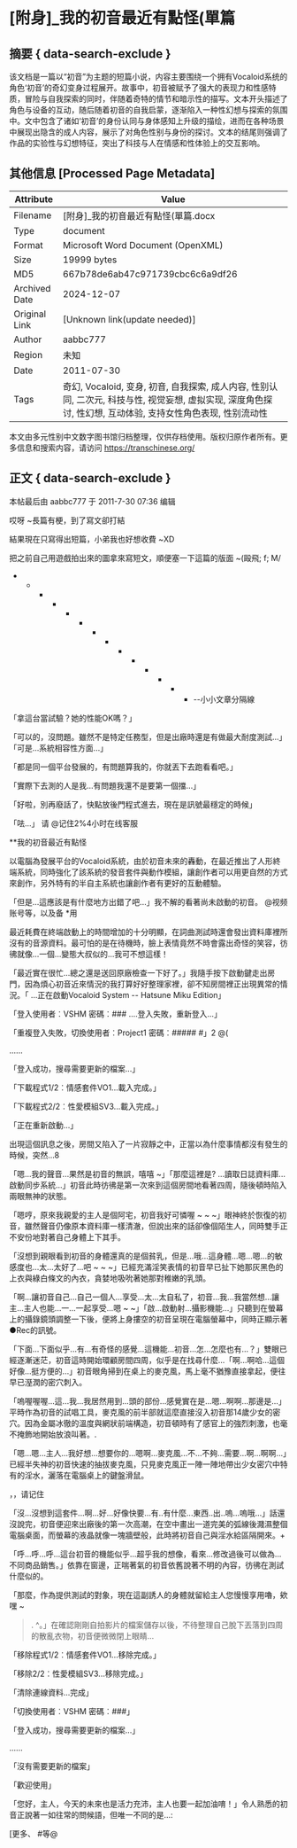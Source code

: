 # [附身]_我的初音最近有點怪(單篇



## 摘要  { data-search-exclude }

<!-- tcd_abstract -->
该文档是一篇以“初音”为主题的短篇小说，内容主要围绕一个拥有Vocaloid系统的角色‘初音’的奇幻变身过程展开。故事中，初音被赋予了强大的表现力和性感特质，冒险与自我探索的同时，伴随着奇特的情节和暗示性的描写。文本开头描述了角色与设备的互动，随后随着初音的自我启蒙，逐渐陷入一种性幻想与探索的氛围中。文中包含了诸如‘初音’的身份认同与身体感知上升级的描绘，进而在各种场景中展现出隐含的成人内容，展示了对角色性别与身份的探讨。文本的结尾则强调了作品的实验性与幻想特征，突出了科技与人在情感和性体验上的交互影响。

<!-- tcd_abstract_end -->

## 其他信息 [Processed Page Metadata]

| Attribute       | Value                                  |
|-----------------|----------------------------------------|
| Filename        | [附身]_我的初音最近有點怪(單篇.docx                             |
| Type            | document                                 |
| Format          | Microsoft Word Document (OpenXML)                               |
| Size            | 19999 bytes                           |
| MD5             | 667b78de6ab47c971739cbc6c6a9df26                                  |
| Archived Date   | 2024-12-07                             |
| Original Link   | [Unknown link(update needed)]                         |
| Author          | aabbc777                               |
| Region          | 未知                               |
| Date            | 2011-07-30                                 |
| Tags            | 奇幻, Vocaloid, 变身, 初音, 自我探索, 成人内容, 性别认同, 二次元, 科技与性, 视觉妄想, 虚拟实现, 深度角色探讨, 性幻想, 互动体验, 支持女性角色表现, 性别流动性                                 |

本文由多元性别中文数字图书馆归档整理，仅供存档使用。版权归原作者所有。更多信息和搜索内容，请访问 <https://transchinese.org/>


## 正文 { data-search-exclude }

<!-- tcd_main_text -->
本帖最后由 aabbc777 于 2011-7-30 07:36 编辑

哎呀 ~長篇有梗，到了寫文卻打結

結果現在只寫得出短篇，小弟我也好想收費 ~XD

把之前自己用遊戲拍出來的圖拿來寫短文，順便塞一下這篇的版面 ~(毆飛; f; M/

 - - - - - - - - - - - - - - --小小文章分隔線

「拿這台當試驗？她的性能OK嗎？」

「可以的，沒問題。雖然不是特定任務型，但是出廠時還是有做最大耐度測試...」「可是...系統相容性方面...」

「都是同一個平台發展的，有問題算我的，你就丟下去跑看看吧。」

「實際下去測的人是我...有問題我還不是要第一個擋...」

「好啦，別再廢話了，快點放後門程式進去，現在是訊號最穩定的時候」

「呿...」 请 @记住2%4小时在线客服

**我的初音最近有點怪

以電腦為發展平台的Vocaloid系統，由於初音未來的轟動，在最近推出了人形終端系統，同時強化了該系統的發音套件與動作模組，讓創作者可以用更自然的方式來創作，另外特有的半自主系統也讓創作者有更好的互動體驗。

「但是...這應該是有什麼地方出錯了吧...」我不解的看著尚未啟動的初音。 @视频账号等，以及备 *用

最近耗費在終端啟動上的時間增加的十分明顯，在詞曲測試時還會發出資料庫裡所沒有的音源資料。最可怕的是在待機時，臉上表情竟然不時會露出奇怪的笑容，彷彿就像...一個...變態大叔似的...我可不想這樣！

「最近實在很忙...總之還是送回原廠檢查一下好了。」我隨手按下啟動鍵走出房門，因為煩心初音近來情況的我打算好好整理家裡，卻不知房間裡正出現異常的情況。「 ...正在啟動Vocaloid System -- Hatsune Miku Edition」

「登入使用者︰VSHM 密碼︰### ....登入失敗，重新登入...」

「重複登入失敗，切換使用者︰Project1 密碼︰##### #」2 @(

......

「登入成功，搜尋需要更新的檔案...」

「下載程式1/2︰情感套件VO1...載入完成。」

「下載程式2/2︰性愛模組SV3...載入完成。」

「正在重新啟動...」

出現這個訊息之後，房間又陷入了一片寂靜之中，正當以為什麼事情都沒有發生的時候，突然...8

「嗯...我的聲音...果然是初音的無誤，嘻嘻 ~」「那麼這裡是? ...讀取日誌資料庫...啟動同步系統...」初音此時彷彿是第一次來到這個房間地看著四周，隨後頓時陷入兩眼無神的狀態。

「嗯哼，原來我親愛的主人是個阿宅，初音我好可憐喔 ~ ~ ~」眼神終於恢復的初音，雖然聲音仍像原本資料庫一樣清澈，但說出來的話卻像個陌生人，同時雙手正不安份地對著自己身體上下其手。

「沒想到親眼看到初音的身體還真的是個貧乳，但是...哦...這身體...嗯...嗯...的敏感度也...太...太好了...吧 ~ ~ ~」已經充滿淫笑表情的初音早已扯下她那灰黑色的上衣與綠白條文的內衣，貪婪地吸吮著她那對稚嫩的乳頭。

「啊...讓初音自己...自己一個人...享受...太...太自私了，初音...我...我當然想...讓主...主人也能...一...一起享受...嗯 ~ ~」「啟...啟動射...攝影機能...」只聽到在螢幕上的攝錄鏡頭調整一下後，便將上身摟空的初音呈現在電腦螢幕中，同時正顯示著●Rec的訊號。

「下面...下面似乎...有...有奇怪的感覺...這機能...初音...怎...怎麼也有...？」雙眼已經逐漸迷茫，初音這時開始環顧房間四周，似乎是在找尋什麼...「啊...啊哈...這個好像...挺方便的...」初音眼角掃到在桌上的麥克風，馬上毫不猶豫直接拿起，便往早已溼潤的密穴刺入。

「嗚喔喔喔...這...我...我居然用到...頭的部份...感覺實在是...嗯...啊啊...那邊是...」平時作為初音的試唱工具，麥克風的前半部就這麼直接沒入初音那14歲少女的密穴。因為金屬冰徹的溫度與網狀前端構造，初音頓時有了感官上的強烈刺激，也毫不掩飾地開始放浪叫著。.

「嗯...嗯...主人...我好想...想要你的...嗯啊...麥克風...不...不夠...需要...啊...啊啊...」已經半失神的初音快速的抽拔麥克風，只見麥克風正一陣一陣地帶出少女密穴中特有的淫水，灑落在電腦桌上的鍵盤滑鼠。

，，请记住

「沒...沒想到這套件...啊...好...好像快要...有..有什麼...東西..出..嗚...嗚哦...」話還沒說完，初音便迎來出廠後的第一次高潮，在空中畫出一道完美的弧線後濺濕整個電腦桌面，而螢幕的液晶就像一塊牆壁般，此時將初音自己與淫水給區隔開來。+

「呼...呼...呼...這台初音的機能似乎...超乎我的想像，看來...修改過後可以做為...不同商品銷售。」依靠在窗邊，正喘著氣的初音依舊說著不明的內容，彷彿在測試什麼似的。

「那麼，作為提供測試的對象，現在這副誘人的身體就留給主人您慢慢享用嚕，欸嘿 ~

 >. ^。」在確認剛剛自拍影片的檔案儲存以後，不待整理自己脫下丟落到四周的散亂衣物，初音便微微閉上眼睛...

「移除程式1/2︰情感套件VO1...移除完成。」

「移除2/2︰性愛模組SV3...移除完成。」

「清除連線資料...完成」

「切換使用者︰VSHM 密碼︰###」

「登入成功，搜尋需要更新的檔案...」

......

「沒有需要更新的檔案」

「歡迎使用」

「您好，主人，今天的未來也是活力充沛，主人也要一起加油唷！」令人熟悉的初音正說著一如往常的問候語，但唯一不同的是...:

 [更多、 #等@
<!-- tcd_main_text_end -->

